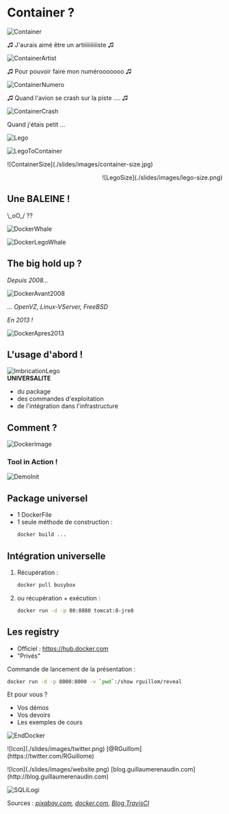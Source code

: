 # Container ?

![Container](./slides/images/container-history.jpg)


&#9835; J'aurais aimé être un artiiiiiiiiiiste &#9835;

![ContainerArtist](./slides/images/container-artist.jpg)  


&#9835; Pour pouvoir faire mon numérooooooo &#9835;
	
![ContainerNumero](./slides/images/container-numero.jpg)


&#9835; Quand l'avion se crash sur la piste .... &#9835;

![ContainerCrash](./slides/images/container-crash.jpg)


Quand j'étais petit ...

![Lego](./slides/images/lego.jpg)


![LegoToContainer](./slides/images/lego-to-container.png)


<p style="text-align:left">
![ContainerSize](./slides/images/container-size.jpg)
</p>
<p style="text-align:right">
![LegoSize](./slides/images/lego-size.png) <!-- .element: class="fragment" data-fragment-index="3" -->
</p>


## Une BALEINE !

 \\\_oO\_/  ??
 
![DockerWhale](./slides/images/docker-whale.png) <!-- .element: class="fragment" data-fragment-index="3" -->


![DockerLegoWhale](./slides/images/docker-lego-whale.jpg)


## The big hold up ?
*Depuis 2008...*

![DockerAvant2008](./slides/images/avant2008.png)

_... OpenVZ, Linux-VServer, FreeBSD_


*En 2013 !*

![DockerApres2013](./slides/images/apres2013.png)


## L'usage d'abord !

![ImbricationLego](./slides/images/imbrication-lego.jpg)  
__UNIVERSALITE__
* du package 	<!-- .element: class="fragment" data-fragment-index="4" -->
* des commandes d'exploitation <!-- .element: class="fragment" data-fragment-index="4" -->
* de l'intégration dans l'infrastructure <!-- .element: class="fragment" data-fragment-index="4" -->


## Comment ?

![DockerImage](./slides/images/docker-composition.png)


### Tool in Action !
![DemoInit](./slides/images/demo-funny.gif)




## Package universel
* 1 DockerFile
* 1 seule méthode de construction :
	```bash
	docker build ...
	```


## Intégration universelle
1. Récupération :

	```bash
    docker pull busybox
	```

1. ou récupération + exécution :                                              

	```bash
    docker run -d -p 80:8080 tomcat:8-jre8
	```


## Les registry
* Officiel : https://hub.docker.com 
* "Privés"



<!-- .slide: data-background-image="./slides/images/inception.jpg" -->


Commande de lancement de la présentation :
```bash
docker run -d -p 8000:8000 -v `pwd`:/show rguillom/reveal
```


Et pour vous ?

* Vos démos
* Vos devoirs
* Les exemples de cours


![EndDocker](./slides/images/end_docker.png) 

<p class="myRef">
![Icon](./slides/images/twitter.png) [@RGuillom](https://twitter.com/RGuillome)
</p>
<p class="myRef">
![Icon](./slides/images/website.png)  [blog.guillaumerenaudin.com](http://blog.guillaumerenaudin.com)
</p>

![SQLiLogi](./slides/images/sqli-squarelogo.png) 

Sources :<!-- .element: style="text-align: center; font-size: 0.5em; color:white" -->
 _[pixabay.com](https://pixabay.com), [docker.com](https://www.docker.com), [Blog TravisCI](https://blog.travis-ci.com)_

